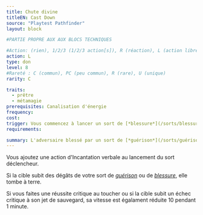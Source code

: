 ```yaml
---
title: Chute divine
titleEN: Cast Down
source: "Playtest Pathfinder"
layout: block

#PARTIE PROPRE AUX AUX BLOCS TECHNIQUES

#Action: (rien), 1/2/3 (1/2/3 action[s]), R (réaction), L (action libre)
action: L
type: don
level: 8
#Rareté : C (commun), PC (peu commun), R (rare), U (unique)
rarity: C

traits:
  - prêtre
  - métamagie
prerequisites: Canalisation d'énergie
frequency: 
cost: 
trigger: Vous commencez à lancer un sort de [*blessure*](/sorts/blessure) ou de [*guérison*](/sorts/guérison.html) pour blesser un adversaire.
requirements:

summary: L'adversaire blessé par un sort de [*guérison*](/sorts/guérison) ou de [*blessure*](/sorts/blessure.html) tombe à terre.
---
```


Vous ajoutez une action d'Incantation verbale au lancement du sort déclencheur.

Si la cible subit des dégâts de votre sort de [*guérison*](/sorts/guérison) ou de [*blessure*](/sorts/blessure.html), elle tombe à terre.

Si vous faites une réussite critique au toucher ou si la cible subit un échec critique à son jet de sauvegard, sa vitesse est égalament réduite 10 pendant 1 minute.
